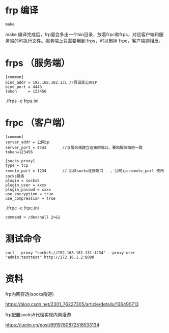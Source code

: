 # frp 编译

```
make
```

make 编译完成后，frp里会多出一个bin目录，放着frpc和frps，对应客户端和服务端的可执行文件。服务端上只需要用到 frps，可以删掉 frpc，客户端则相反。

# frps （服务端）

```
[common]
bind_addr = 192.168.182.131 //假设是公网IP
bind_port = 4443
token     = 123456
```

./frps -c frps.ini

# frpc （客户端）

```
[common]
server_addr = 公网ip
server_port = 4443       //与服务端建立连接的端口，要和服务端的一致
token=123456

[socks_proxy]                
type = tcp               
remote_port = 1234       // 后续socks连接端口   , 公网ip:remote_port 使用socks服务
plugin = socks5   
plugin_user = xxxx
plugin_passwd = xxxx
use_encryption = true
use_compression = true
```

./frpc -c frpc.ini

```
command > /dev/null 2>&1
```

# 测试命令

```
curl --proxy "socks5://192.168.182.131:1234" --proxy-user "admin:testtest" http://172.16.1.2:8080
```

# 资料

frp内网穿透(socks隧道)

https://blog.csdn.net/2301_76227305/article/details/136490713

frp配置socks5代理实现内网漫游

https://juejin.cn/post/6919780872518533134